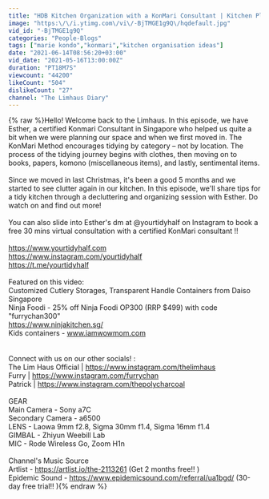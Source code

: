 ```yaml
---
title: "HDB Kitchen Organization with a KonMari Consultant | Kitchen Planning, Declutter & Tidying Tips"
image: "https:\/\/i.ytimg.com\/vi\/-BjTMGE1g9Q\/hqdefault.jpg"
vid_id: "-BjTMGE1g9Q"
categories: "People-Blogs"
tags: ["marie kondo","konmari","kitchen organisation ideas"]
date: "2021-06-14T08:56:20+03:00"
vid_date: "2021-05-16T13:00:00Z"
duration: "PT18M7S"
viewcount: "44200"
likeCount: "504"
dislikeCount: "27"
channel: "The Limhaus Diary"
---
```

{% raw %}Hello! Welcome back to the Limhaus. In this episode, we have Esther, a certified Konmari Consultant in Singapore who helped us quite a bit when we were planning our space and when we first moved in. The KonMari Method encourages tidying by category – not by location. The process of the tidying journey begins with clothes, then moving on to books, papers, komono (miscellaneous items), and lastly, sentimental items.<br /><br />Since we moved in last Christmas, it's been a good 5 months and we started to see clutter again in our kitchen. In this episode, we'll share tips for a tidy kitchen through a decluttering and organizing session with Esther. Do watch on and find out more!<br /><br />You can also slide into Esther's dm at @yourtidyhalf on Instagram to book a free 30 mins virtual consultation with a certified KonMari consultant !! <br /><br /><a rel="nofollow" target="blank" href="https://www.yourtidyhalf.com">https://www.yourtidyhalf.com</a><br /><a rel="nofollow" target="blank" href="https://www.instagram.com/yourtidyhalf">https://www.instagram.com/yourtidyhalf</a><br /><a rel="nofollow" target="blank" href="https://t.me/yourtidyhalf">https://t.me/yourtidyhalf</a><br /><br />Featured on this video: <br />Customized Cutlery Storages, Transparent Handle Containers from Daiso Singapore <br />Ninja Foodi - 25% off Ninja Foodi OP300 (RRP $499) with code &quot;furrychan300&quot;<br /><a rel="nofollow" target="blank" href="https://www.ninjakitchen.sg/">https://www.ninjakitchen.sg/</a><br />Kids containers - www.iamwowmom.com<br /><br /><br />Connect with us on our other socials! :<br />The Lim Haus Official | <a rel="nofollow" target="blank" href="https://www.instagram.com/thelimhaus">https://www.instagram.com/thelimhaus</a><br />Furry | <a rel="nofollow" target="blank" href="https://www.instagram.com/furrychan">https://www.instagram.com/furrychan</a><br />Patrick | <a rel="nofollow" target="blank" href="https://www.instagram.com/thepolycharcoal">https://www.instagram.com/thepolycharcoal</a><br /><br />GEAR<br />Main Camera - Sony a7C<br />Secondary Camera - a6500<br />LENS - Laowa 9mm f2.8, Sigma 30mm f1.4, Sigma 16mm f1.4<br />GIMBAL - Zhiyun Weebill Lab<br />MIC - Rode Wireless Go, Zoom H1n<br /><br />Channel's Music Source<br />Artlist - <a rel="nofollow" target="blank" href="https://artlist.io/the-2113261">https://artlist.io/the-2113261</a> (Get 2 months free!! )<br />Epidemic Sound - <a rel="nofollow" target="blank" href="https://www.epidemicsound.com/referral/ua1bgd/">https://www.epidemicsound.com/referral/ua1bgd/</a> (30-day free trial!! ){% endraw %}
